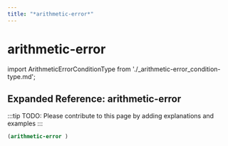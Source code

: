 ```yaml
---
title: "*arithmetic-error*"
---
```


# arithmetic-error

import ArithmeticErrorConditionType from './_arithmetic-error_condition-type.md';

<ArithmeticErrorConditionType />

## Expanded Reference: arithmetic-error

:::tip
TODO: Please contribute to this page by adding explanations and examples
:::

```lisp
(arithmetic-error )
```
